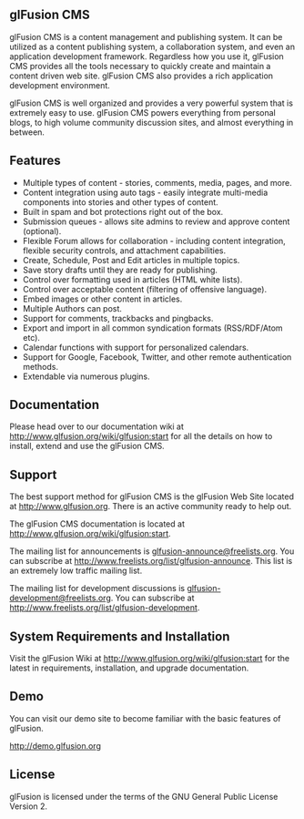## glFusion CMS

glFusion CMS is a content management and publishing system. It can be utilized as a content publishing system, a collaboration system, and even an application development framework. Regardless how you use it, glFusion CMS provides all the tools necessary to quickly create and maintain a content driven web site. glFusion CMS also provides a rich application development environment.

glFusion CMS is well organized and provides a very powerful system that is extremely easy to use. glFusion CMS powers everything from personal blogs, to high volume community discussion sites, and almost everything in between.

## Features

* Multiple types of content - stories, comments, media, pages, and more.
* Content integration using auto tags - easily integrate multi-media components into stories and other types of content.
* Built in spam and bot protections right out of the box.
* Submission queues - allows site admins to review and approve content (optional).
* Flexible Forum allows for collaboration - including content integration, flexible security controls, and attachment capabilities.
* Create, Schedule, Post and Edit articles in multiple topics.
* Save story drafts until they are ready for publishing.
* Control over formatting used in articles (HTML white lists).
* Control over acceptable content (filtering of offensive language).
* Embed images or other content in articles.
* Multiple Authors can post.
* Support for comments, trackbacks and pingbacks.
* Export and import in all common syndication formats (RSS/RDF/Atom etc).
* Calendar functions with support for personalized calendars.
* Support for Google, Facebook, Twitter, and other remote authentication methods.
* Extendable via numerous plugins.

## Documentation

Please head over to our documentation wiki at
<a href="http://www.glfusion.org/wiki/glfusion:start">http://www.glfusion.org/wiki/glfusion:start</a> for all the details on how to
install, extend and use the glFusion CMS.

## Support

The best support method for glFusion CMS is the glFusion Web Site located at
<a href="http://www.glfusion.org" target="_blank">http://www.glfusion.org</a>.  There is an active community ready to help out.

The glFusion CMS documentation is located at <a href="http://www.glfusion.org/wiki/glfusion:start" target="_blank">
http://www.glfusion.org/wiki/glfusion:start</a>.

The mailing list for announcements is glfusion-announce@freelists.org. You can
subscribe at <a href="http://www.freelists.org/list/glfusion-announce" target="_blank">http://www.freelists.org/list/glfusion-announce</a>. This list is an
extremely low traffic mailing list.

The mailing list for development discussions is
glfusion-development@freelists.org. You can subscribe at
<a href="http://www.freelists.org/list/glfusion-development" target="_blank">http://www.freelists.org/list/glfusion-development</a>.

## System Requirements and Installation

Visit the glFusion Wiki at http://www.glfusion.org/wiki/glfusion:start for the
latest in requirements, installation, and upgrade documentation.

## Demo

You can visit our demo site to become familiar with the basic features of
glFusion.

<a href="http://demo.glfusion.org" target="_blank">http://demo.glfusion.org</a>

## License
glFusion is licensed under the terms of the GNU General Public License
Version 2.

